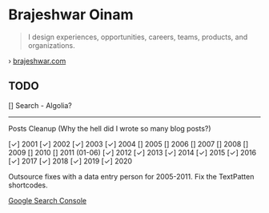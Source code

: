 # Brajeshwar Oinam

> I design experiences, opportunities, careers, teams, products, and organizations.

› [brajeshwar.com](https://brajeshwar.com)


## TODO

[] Search - Algolia?

---

Posts Cleanup (Why the hell did I wrote so many blog posts?)

[✓] 2001
[✓] 2002
[✓] 2003
[✓] 2004
[] 2005
[] 2006
[] 2007
[] 2008
[] 2009
[] 2010
[] 2011 (01-06)
[✓] 2012
[✓] 2013
[✓] 2014
[✓] 2015
[✓] 2016
[✓] 2017
[✓] 2018
[✓] 2019
[✓] 2020

Outsource fixes with a data entry person for 2005-2011. Fix the TextPatten shortcodes.

[Google Search Console](https://search.google.com/search-console)